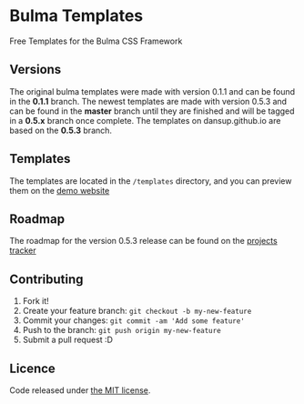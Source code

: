 # Bulma Templates
Free Templates for the Bulma CSS Framework

## Versions
  The original bulma templates were made with version 0.1.1 and can be found in the **0.1.1** branch. The newest templates are made with version 0.5.3 and can be found in the **master** branch until they are finished and will be tagged in a **0.5.x** branch once complete. The templates on dansup.github.io are based on the **0.5.3** branch.
  
  
## Templates

The templates are located in the ```/templates``` directory, and you can preview them on the [demo website](http://dansup.github.io/bulma-templates)

## Roadmap

The roadmap for the version 0.5.3 release can be found on the [projects tracker](https://github.com/dansup/bulma-templates/projects/1)


## Contributing

1. Fork it!
2. Create your feature branch: `git checkout -b my-new-feature`
3. Commit your changes: `git commit -am 'Add some feature'`
4. Push to the branch: `git push origin my-new-feature`
5. Submit a pull request :D

## Licence

Code released under [the MIT license](https://github.com/dansup/bulma-templates/blob/master/LICENSE).
